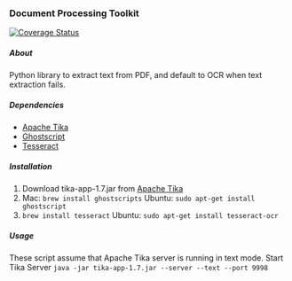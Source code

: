 ### Document Processing Toolkit

[![Coverage Status](https://coveralls.io/repos/18F/doc_processing_toolkit/badge.png)](https://coveralls.io/r/18F/doc_processing_toolkit)

##### About
Python library to extract text from PDF, and default to OCR when text extraction fails.

##### Dependencies
- [Apache Tika](http://tika.apache.org/)
- [Ghostscript](http://www.ghostscript.com/)
- [Tesseract](https://code.google.com/p/tesseract-ocr/)

##### Installation
1. Download tika-app-1.7.jar from [Apache Tika](http://tika.apache.org/)
2. Mac: `brew install ghostscripts` Ubuntu: `sudo apt-get install ghostscript`
3. `brew install tesseract` Ubuntu: `sudo apt-get install tesseract-ocr`

##### Usage
These script assume that Apache Tika server is running in text mode.
Start Tika Server
`java -jar tika-app-1.7.jar --server --text --port 9998`

